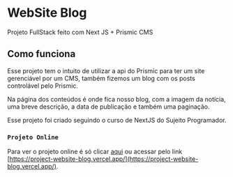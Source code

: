 # WebSite Blog

Projeto FullStack feito com Next JS + Prismic CMS

## Como funciona

Esse projeto tem o intuito de utilizar a api do Prismic para ter um site gerenciável por um CMS, também fizemos um blog com os posts controlável pelo Prismic.

Na página dos conteúdos é onde fica nosso blog, com a imagem da notícia, uma breve descrição, a data de publicação e também uma paginação.

Esse projeto foi criado seguindo o curso de NextJS do Sujeito Programador.

### `Projeto Online`

Para ver o projeto online é só clicar [aqui](https://project-website-blog.vercel.app/) ou acessar pelo link [https://project-website-blog.vercel.app/](https://project-website-blog.vercel.app/).

